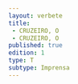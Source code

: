 ```yaml
---
layout: verbete
title:
 - CRUZEIRO, O
 - CRUZEIRO, O
published: true
edition: 1  
type: T
subtype: Imprensa
---
```


